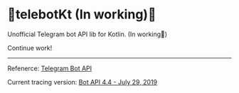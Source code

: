 # 🚧telebotKt (In working)🚧
Unofficial Telegram bot API lib for Kotlin. (In working🚧)

Continue work!



-----------

Refenerce: [Telegram Bot API](https://core.telegram.org/bots/api)

Current tracing version: [Bot API 4.4 - July 29, 2019](https://core.telegram.org/bots/api#july-29-2019)

